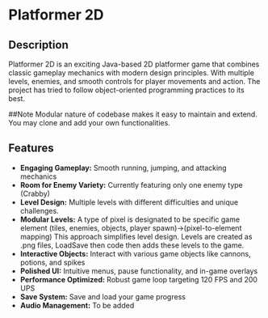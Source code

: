 # Platformer 2D

## Description
Platformer 2D is an exciting Java-based 2D platformer game that combines classic gameplay mechanics with modern design principles. With multiple levels, enemies, and smooth controls for player movements and action. The project has tried to follow object-oriented programming practices to its best.

##Note
Modular nature of codebase makes it easy to maintain and extend. You may clone and add your own functionalities.

## Features
- **Engaging Gameplay:** Smooth running, jumping, and attacking mechanics
- **Room for Enemy Variety:** Currently featuring only one enemy type (Crabby)
- **Level Design:** Multiple levels with different difficulties and unique challenges.
- **Modular Levels:** A type of pixel is designated to be specific game element (tiles, enemies, objects, player spawn)->(pixel-to-element mapping) This approach simplifies level design. Levels are created as .png files, LoadSave then code then adds these levels to the game.
- **Interactive Objects:** Interact with various game objects like cannons, potions, and spikes
- **Polished UI:** Intuitive menus, pause functionality, and in-game overlays
- **Performance Optimized:** Robust game loop targeting 120 FPS and 200 UPS
- **Save System:** Save and load your game progress
- **Audio Management:** To be added

  
